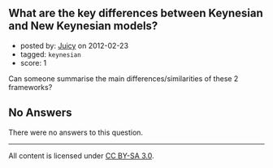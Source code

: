 ## What are the key differences between Keynesian and New Keynesian models?

- posted by: [Juicy](https://stackexchange.com/users/-1/720-juicy) on 2012-02-23
- tagged: `keynesian`
- score: 1

Can someone summarise the main differences/similarities of these 2 frameworks?

## No Answers

There were no answers to this question.


---

All content is licensed under [CC BY-SA 3.0](https://creativecommons.org/licenses/by-sa/3.0/).

